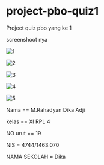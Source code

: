 # project-pbo-quiz1

Project quiz pbo yang ke 1

screenshoot nya

![1](http://www.mediafire.com/convkey/7d7d/a1euuvnwn2vdl7wzg.jpg)

![2](http://www.mediafire.com/convkey/ddc4/9h9xhmj6d8vn3rezg.jpg)

![3](http://www.mediafire.com/convkey/687a/34ah45stk3b5rfuzg.jpg)

![4](http://www.mediafire.com/convkey/3421/yj8wr343b04jjqqzg.jpg)

![5](http://www.mediafire.com/convkey/44b5/un8n42da0ucso48zg.jpg)





Nama == M.Rahadyan Dika Adji

kelas == XI RPL 4

NO urut == 19

NIS = 4744/1463.070

NAMA SEKOLAH = Dika 
